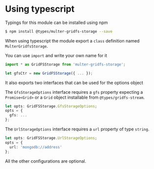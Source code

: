 # Using typescript

Typings for this module can be installed using npm

```bash
$ npm install @types/multer-gridfs-storage --save
```

When using typescript the module export a `class` definition 
named `MulterGridfsStorage`.

You can use `import` and write your own name for it

```typescript
import * as GridFSStorage from 'multer-gridfs-storage';
```

```typescript
let gfsCtr = new GridFSStorage({ ... });
```
 
It also exports two interfaces that can be used for the options object 

The `GfsStorageOptions` interface requires a `gfs` property expecting a
`Promise<Grid>` or a `Grid` object installable from `@types/gridfs-stream`.

```typescript
let opts: GridFSStorage.GfsStorageOptions;
opts = {
  gfs: ...
};
```

The `UrlStorageOptions` interface requires a `url` property of type `string`.

```typescript
let opts: GridFSStorage.UrlStorageOptions;
opts = {
  url: 'mongodb://address'
};
```

All the other configurations are optional.
